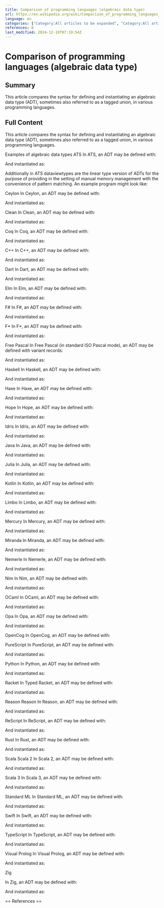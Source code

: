 ```yaml
---
title: Comparison of programming languages (algebraic data type)
url: https://en.wikipedia.org/wiki/Comparison_of_programming_languages_(algebraic_data_type)
language: en
categories: ["Category:All articles to be expanded", "Category:All articles with unsourced statements", "Category:Articles to be expanded from December 2021", "Category:Articles with example C++ code", "Category:Articles with example Haskell code", "Category:Articles with example JavaScript code", "Category:Articles with example Java code", "Category:Articles with example Julia code", "Category:Articles with example Lisp (programming language) code", "Category:Articles with example OCaml code", "Category:Articles with example Pascal code", "Category:Articles with example Python (programming language) code", "Category:Articles with example Rust code", "Category:Articles with example Scala code", "Category:Articles with example Swift code", "Category:Articles with unsourced statements from December 2021", "Category:Programming language comparisons"]
references: 0
last_modified: 2024-12-19T07:19:54Z
---
```


# Comparison of programming languages (algebraic data type)

## Summary

This article compares the syntax for defining and instantiating an algebraic data type (ADT), sometimes also referred to as a tagged union, in various programming languages.

## Full Content

This article compares the syntax for defining and instantiating an algebraic data type (ADT), sometimes also referred to as a tagged union, in various programming languages.

Examples of algebraic data types
ATS
In ATS, an ADT may be defined with:

And instantiated as:

Additionally in ATS dataviewtypes are the linear type version of ADTs for the purpose of providing in the setting of manual memory management with the convenience of pattern matching. An example program might look like:

Ceylon
In Ceylon, an ADT may be defined with:

And instantiated as:

Clean
In Clean, an ADT may be defined with:

And instantiated as:

Coq
In Coq, an ADT may be defined with:

And instantiated as:

C++
In C++, an ADT may be defined with:

And instantiated as:

Dart
In Dart, an ADT may be defined with:

And instantiated as:

Elm
In Elm, an ADT may be defined with:

And instantiated as:

F#
In F#, an ADT may be defined with:

And instantiated as:

F*
In F*, an ADT may be defined with:

And instantiated as:

Free Pascal
In Free Pascal (in standard ISO Pascal mode), an ADT may be defined with variant records:

And instantiated as:

Haskell
In Haskell, an ADT may be defined with:

And instantiated as:

Haxe
In Haxe, an ADT may be defined with:

And instantiated as:

Hope
In Hope, an ADT may be defined with:

And instantiated as:

Idris
In Idris, an ADT may be defined with:

And instantiated as:

Java
In Java, an ADT may be defined with:

And instantiated as:

Julia
In Julia, an ADT may be defined with:

And instantiated as:

Kotlin
In Kotlin, an ADT may be defined with:

And instantiated as:

Limbo
In Limbo, an ADT may be defined with:

And instantiated as:

Mercury
In Mercury, an ADT may be defined with:

And instantiated as:

Miranda
In Miranda, an ADT may be defined with:

And instantiated as:

Nemerle
In Nemerle, an ADT may be defined with:

And instantiated as:

Nim
In Nim, an ADT may be defined with:

And instantiated as:

OCaml
In OCaml, an ADT may be defined with:

And instantiated as:

Opa
In Opa, an ADT may be defined with:

And instantiated as:

OpenCog
In OpenCog, an ADT may be defined with:

PureScript
In PureScript, an ADT may be defined with:

And instantiated as:

Python
In Python, an ADT may be defined with:

And instantiated as:

Racket
In Typed Racket, an ADT may be defined with:

And instantiated as:

Reason
Reason
In Reason, an ADT may be defined with:

And instantiated as:

ReScript
In ReScript, an ADT may be defined with:

And instantiated as:

Rust
In Rust, an ADT may be defined with:

And instantiated as:

Scala
Scala 2
In Scala 2, an ADT may be defined with:

And instantiated as:

Scala 3
In Scala 3, an ADT may be defined with:

And instantiated as:

Standard ML
In Standard ML, an ADT may be defined with:

And instantiated as:

Swift
In Swift, an ADT may be defined with:

And instantiated as:

TypeScript
In TypeScript, an ADT may be defined with:

And instantiated as:

Visual Prolog
In Visual Prolog, an ADT may be defined with:

And instantiated as:

Zig

In Zig, an ADT may be defined with:

And instantiated as:


== References ==
